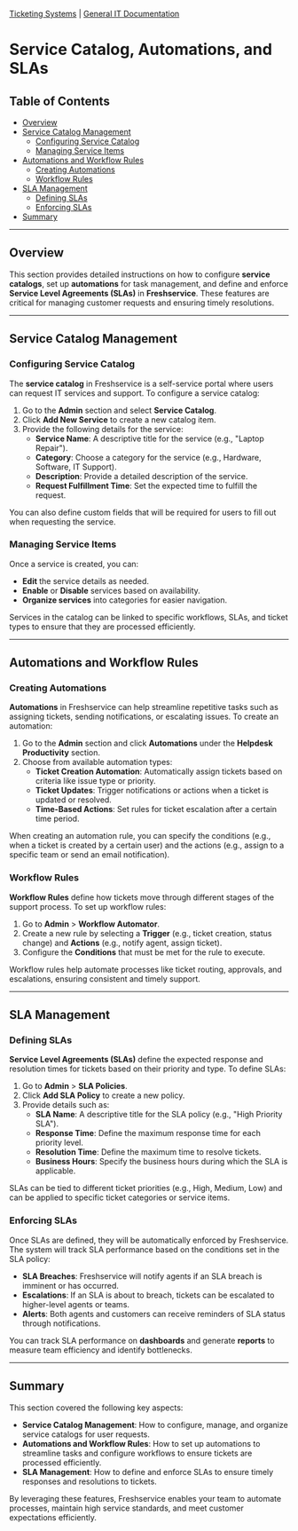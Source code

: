 [Ticketing Systems](../README.md) | [General IT Documentation](/README.md) 
# Service Catalog, Automations, and SLAs

## Table of Contents
- [Overview](#overview)
- [Service Catalog Management](#service-catalog-management)
  - [Configuring Service Catalog](#configuring-service-catalog)
  - [Managing Service Items](#managing-service-items)
- [Automations and Workflow Rules](#automations-and-workflow-rules)
  - [Creating Automations](#creating-automations)
  - [Workflow Rules](#workflow-rules)
- [SLA Management](#sla-management)
  - [Defining SLAs](#defining-slas)
  - [Enforcing SLAs](#enforcing-slas)
- [Summary](#summary)

---

## Overview

This section provides detailed instructions on how to configure **service catalogs**, set up **automations** for task management, and define and enforce **Service Level Agreements (SLAs)** in **Freshservice**. These features are critical for managing customer requests and ensuring timely resolutions.

---

## Service Catalog Management

### Configuring Service Catalog

The **service catalog** in Freshservice is a self-service portal where users can request IT services and support. To configure a service catalog:

1. Go to the **Admin** section and select **Service Catalog**.
2. Click **Add New Service** to create a new catalog item.
3. Provide the following details for the service:
   - **Service Name**: A descriptive title for the service (e.g., "Laptop Repair").
   - **Category**: Choose a category for the service (e.g., Hardware, Software, IT Support).
   - **Description**: Provide a detailed description of the service.
   - **Request Fulfillment Time**: Set the expected time to fulfill the request.

You can also define custom fields that will be required for users to fill out when requesting the service.

### Managing Service Items

Once a service is created, you can:
- **Edit** the service details as needed.
- **Enable** or **Disable** services based on availability.
- **Organize services** into categories for easier navigation.

Services in the catalog can be linked to specific workflows, SLAs, and ticket types to ensure that they are processed efficiently.

---

## Automations and Workflow Rules

### Creating Automations

**Automations** in Freshservice can help streamline repetitive tasks such as assigning tickets, sending notifications, or escalating issues. To create an automation:

1. Go to the **Admin** section and click **Automations** under the **Helpdesk Productivity** section.
2. Choose from available automation types:
   - **Ticket Creation Automation**: Automatically assign tickets based on criteria like issue type or priority.
   - **Ticket Updates**: Trigger notifications or actions when a ticket is updated or resolved.
   - **Time-Based Actions**: Set rules for ticket escalation after a certain time period.

When creating an automation rule, you can specify the conditions (e.g., when a ticket is created by a certain user) and the actions (e.g., assign to a specific team or send an email notification).

### Workflow Rules

**Workflow Rules** define how tickets move through different stages of the support process. To set up workflow rules:

1. Go to **Admin** > **Workflow Automator**.
2. Create a new rule by selecting a **Trigger** (e.g., ticket creation, status change) and **Actions** (e.g., notify agent, assign ticket).
3. Configure the **Conditions** that must be met for the rule to execute.

Workflow rules help automate processes like ticket routing, approvals, and escalations, ensuring consistent and timely support.

---

## SLA Management

### Defining SLAs

**Service Level Agreements (SLAs)** define the expected response and resolution times for tickets based on their priority and type. To define SLAs:

1. Go to **Admin** > **SLA Policies**.
2. Click **Add SLA Policy** to create a new policy.
3. Provide details such as:
   - **SLA Name**: A descriptive title for the SLA policy (e.g., "High Priority SLA").
   - **Response Time**: Define the maximum response time for each priority level.
   - **Resolution Time**: Define the maximum time to resolve tickets.
   - **Business Hours**: Specify the business hours during which the SLA is applicable.

SLAs can be tied to different ticket priorities (e.g., High, Medium, Low) and can be applied to specific ticket categories or service items.

### Enforcing SLAs

Once SLAs are defined, they will be automatically enforced by Freshservice. The system will track SLA performance based on the conditions set in the SLA policy:
- **SLA Breaches**: Freshservice will notify agents if an SLA breach is imminent or has occurred.
- **Escalations**: If an SLA is about to breach, tickets can be escalated to higher-level agents or teams.
- **Alerts**: Both agents and customers can receive reminders of SLA status through notifications.

You can track SLA performance on **dashboards** and generate **reports** to measure team efficiency and identify bottlenecks.

---

## Summary

This section covered the following key aspects:
- **Service Catalog Management**: How to configure, manage, and organize service catalogs for user requests.
- **Automations and Workflow Rules**: How to set up automations to streamline tasks and configure workflows to ensure tickets are processed efficiently.
- **SLA Management**: How to define and enforce SLAs to ensure timely responses and resolutions to tickets.

By leveraging these features, Freshservice enables your team to automate processes, maintain high service standards, and meet customer expectations efficiently.
